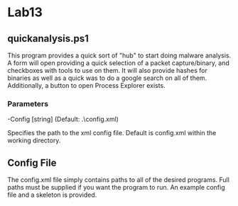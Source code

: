 # Lab13

## quickanalysis.ps1

This program provides a quick sort of "hub" to start doing malware analysis. A form will open providing a quick selection of a packet capture/binary, and checkboxes with tools to use on them. It will also provide hashes for binaries as well as a quick was to do a google search on all of them. Additionally, a button to open Process Explorer exists. 

### Parameters

-Config [string] (Default: .\config.xml)

Specifies the path to the xml config file. Default is config.xml within the working directory.

## Config File

The config.xml file simply contains paths to all of the desired programs. Full paths must be supplied if you want the program to run. An example config file and a skeleton is provided.